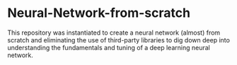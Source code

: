 # Neural-Network-from-scratch
This repository was instantiated to create a neural network (almost) from scratch and eliminating the use of third-party libraries to dig down deep into understanding the fundamentals and tuning of a deep learning neural network. 
